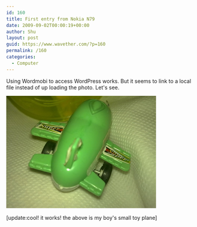 ```yaml
---
id: 160
title: First entry from Nokia N79
date: 2009-09-02T00:00:19+00:00
author: Shu
layout: post
guid: https://www.wavether.com/?p=160
permalink: /160
categories:
  - Computer
---
```

Using Wordmobi to access WordPress works. But it seems to link to a local file
instead of up loading the photo. Let's see.

![my boy's small toy plane](/assets/2009/09/20090901064.jpg)

[update:cool! it works! the above is my boy's small toy plane]
